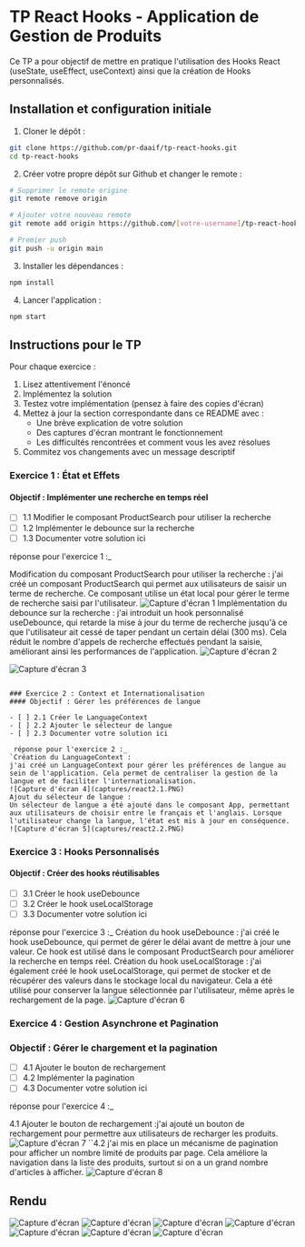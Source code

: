 # TP React Hooks - Application de Gestion de Produits

Ce TP a pour objectif de mettre en pratique l'utilisation des Hooks React (useState, useEffect, useContext) ainsi que la création de Hooks personnalisés.

## Installation et configuration initiale

1. Cloner le dépôt :
```bash
git clone https://github.com/pr-daaif/tp-react-hooks.git
cd tp-react-hooks
```

2. Créer votre propre dépôt sur Github et changer le remote :
```bash
# Supprimer le remote origine
git remote remove origin

# Ajouter votre nouveau remote
git remote add origin https://github.com/[votre-username]/tp-react-hooks.git

# Premier push
git push -u origin main
```

3. Installer les dépendances :
```bash
npm install
```

4. Lancer l'application :
```bash
npm start
```

## Instructions pour le TP

Pour chaque exercice :
1. Lisez attentivement l'énoncé
2. Implémentez la solution
3. Testez votre implémentation (pensez à faire des copies d'écran)
4. Mettez à jour la section correspondante dans ce README avec :
   - Une brève explication de votre solution
   - Des captures d'écran montrant le fonctionnement
   - Les difficultés rencontrées et comment vous les avez résolues
5. Commitez vos changements avec un message descriptif

### Exercice 1 : État et Effets 
#### Objectif : Implémenter une recherche en temps réel

- [ ] 1.1 Modifier le composant ProductSearch pour utiliser la recherche
- [ ] 1.2 Implémenter le debounce sur la recherche
- [ ] 1.3 Documenter votre solution ici

 réponse pour l'exercice 1 :_

Modification du composant ProductSearch pour utiliser la recherche :
j'ai créé un composant ProductSearch qui permet aux utilisateurs de saisir un terme de recherche. Ce composant utilise un état local pour gérer le terme de recherche saisi par l'utilisateur.
![Capture d'écran 1](captures/react1.1.PNG)
Implémentation du debounce sur la recherche :
j'ai introduit un hook personnalisé useDebounce, qui retarde la mise à jour du terme de recherche jusqu'à ce que l'utilisateur ait cessé de taper pendant un certain délai (300 ms). Cela réduit le nombre d'appels de recherche effectués pendant la saisie, améliorant ainsi les performances de l'application.
![Capture d'écran 2](captures/react1.2.PNG)

![Capture d'écran 3](captures/react1.3.PNG)
```

### Exercice 2 : Context et Internationalisation
#### Objectif : Gérer les préférences de langue

- [ ] 2.1 Créer le LanguageContext
- [ ] 2.2 Ajouter le sélecteur de langue
- [ ] 2.3 Documenter votre solution ici

 réponse pour l'exercice 2 :_
`Création du LanguageContext :
j'ai créé un LanguageContext pour gérer les préférences de langue au sein de l'application. Cela permet de centraliser la gestion de la langue et de faciliter l'internationalisation.
![Capture d'écran 4](captures/react2.1.PNG)
Ajout du sélecteur de langue :
Un sélecteur de langue a été ajouté dans le composant App, permettant aux utilisateurs de choisir entre le français et l'anglais. Lorsque l'utilisateur change la langue, l'état est mis à jour en conséquence.
![Capture d'écran 5](captures/react2.2.PNG)
```

### Exercice 3 : Hooks Personnalisés
#### Objectif : Créer des hooks réutilisables

- [ ] 3.1 Créer le hook useDebounce
- [ ] 3.2 Créer le hook useLocalStorage
- [ ] 3.3 Documenter votre solution ici

réponse pour l'exercice 3 :_
Création du hook useDebounce :
j'ai créé le hook useDebounce, qui permet de gérer le délai avant de mettre à jour une valeur. Ce hook est utilisé dans le composant ProductSearch pour améliorer la recherche en temps réel.
Création du hook useLocalStorage :
j'ai également créé le hook useLocalStorage, qui permet de stocker et de récupérer des valeurs dans le stockage local du navigateur. Cela a été utilisé pour conserver la langue sélectionnée par l'utilisateur, même après le rechargement de la page.
![Capture d'écran 6](captures/react3.1.PNG)

### Exercice 4 : Gestion Asynchrone et Pagination
 ### Objectif : Gérer le chargement et la pagination

- [ ] 4.1 Ajouter le bouton de rechargement
- [ ] 4.2 Implémenter la pagination
- [ ] 4.3 Documenter votre solution ici

 réponse pour l'exercice 4 :_

4.1 Ajouter le bouton de rechargement :j'ai ajouté un bouton de rechargement pour permettre aux utilisateurs de recharger les produits.
![Capture d'écran 7](captures/react4.1.PNG)
``4.2 j'ai mis en place un mécanisme de pagination pour afficher un nombre limité de produits par page. Cela améliore la navigation dans la liste des produits, surtout si on a un grand nombre d'articles à afficher.
![Capture d'écran 8](captures/react4.2.PNG)

## Rendu
![Capture d'écran ](captures/react5.PNG)
![Capture d'écran ](captures/react6.PNG)
![Capture d'écran ](captures/react7.PNG)
![Capture d'écran ](captures/react8.PNG)
![Capture d'écran ](captures/react9.PNG)
![Capture d'écran ](captures/react10.PNG)
![Capture d'écran ](captures/react11.PNG)
